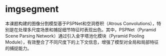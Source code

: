 # imgsegment
本课题构建的图像分割模型基于PSPNet和空洞卷积（Atrous Convolutions），特别是在处理多尺度场景和捕捉细节特征时表现出色。其中，PSPNet（Pyramid Scene Parsing Network）通过引入金字塔池化模块（Pyramid Pooling Module），有效整合了不同尺度下的上下文信息，增强了模型对全局和局部特征的捕捉能力。
